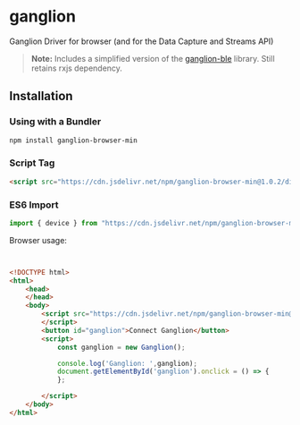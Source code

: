 # ganglion
Ganglion Driver for browser (and for the Data Capture and Streams API)

> **Note:** Includes a simplified version of the [ganglion-ble](https://github.com/neurosity/ganglion-ble) library. Still retains rxjs dependency.

## Installation

### Using with a Bundler
```bash
npm install ganglion-browser-min
```

### Script Tag
```html 
<script src="https://cdn.jsdelivr.net/npm/ganglion-browser-min@1.0.2/dist/index.js"></script>
```

### ES6 Import
```javascript 
import { device } from "https://cdn.jsdelivr.net/npm/ganglion-browser-min@1.0.2//dist/index.js"
```


Browser usage:
```html


<!DOCTYPE html>
<html>
    <head>
    </head>
    <body>  
        <script src="https://cdn.jsdelivr.net/npm/ganglion-browser-min@1.0.2/dist/index.js">
        </script>
        <button id="ganglion">Connect Ganglion</button>
        <script>
            const ganglion = new Ganglion();

            console.log('Ganglion: ',ganglion);
            document.getElementById('ganglion').onclick = () => {
            };

        </script>
    </body>
</html>
        

```
